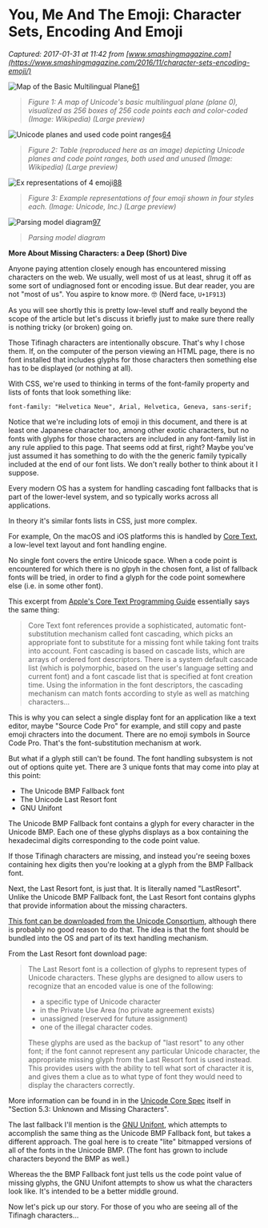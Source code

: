 # You, Me And The Emoji: Character Sets, Encoding And Emoji

_Captured: 2017-01-31 at 11:42 from [www.smashingmagazine.com](https://www.smashingmagazine.com/2016/11/character-sets-encoding-emoji/)_

![Map of the Basic Multilingual Plane](https://www.smashingmagazine.com/wp-content/uploads/2016/11/roadmap_to_unicode_bmp.svg-650px-preview-opt.png)[61](https://www.smashingmagazine.com/2016/11/character-sets-encoding-emoji/)

> _Figure 1: A map of Unicode's basic multilingual plane (plane 0), visualized as 256 boxes of 256 code points each and color-coded (Image: Wikipedia) (Large preview)_

![Unicode planes and used code point ranges](https://www.smashingmagazine.com/wp-content/uploads/2016/09/unicode_planes_20160611_500x391.png)[64](https://www.smashingmagazine.com/2016/11/character-sets-encoding-emoji/)

> _Figure 2: Table (reproduced here as an image) depicting Unicode planes and code point ranges, both used and unused (Image: Wikipedia) (Large preview)_

![Ex representations of 4 emoji](https://www.smashingmagazine.com/wp-content/uploads/2016/09/emoji-examples500x380.png)[88](https://www.smashingmagazine.com/2016/11/character-sets-encoding-emoji/)

> _Figure 3: Example representations of four emoji shown in four styles each. (Image: Unicode, Inc.) (Large preview)_

![Parsing model diagram](https://www.smashingmagazine.com/wp-content/uploads/2016/09/parsing_model_overview392x600.png)[97](https://www.smashingmagazine.com/2016/11/character-sets-encoding-emoji/)

> _Parsing model diagram_

**More About Missing Characters: a Deep (Short) Dive**

Anyone paying attention closely enough has encountered missing characters on the web. We usually, well most of us at least, shrug it off as some sort of undiagnosed font or encoding issue. But dear reader, you are not "most of us". You aspire to know more. 🤓 (Nerd face, `U+1F913`)

As you will see shortly this is pretty low-level stuff and really beyond the scope of the article but let's discuss it briefly just to make sure there really is nothing tricky (or broken) going on.

Those Tifinagh characters are intentionally obscure. That's why I chose them. If, on the computer of the person viewing an HTML page, there is no font installed that includes glyphs for those characters then something else has to be displayed (or nothing at all).

With CSS, we're used to thinking in terms of the font-family property and lists of fonts that look something like:
    
    
    font-family: "Helvetica Neue", Arial, Helvetica, Geneva, sans-serif;

Notice that we're including lots of emoji in this document, and there is at least one Japanese character too, among other exotic characters, but no fonts with glyphs for those characters are included in any font-family list in any rule applied to this page. That seems odd at first, right? Maybe you've just assumed it has something to do with the the generic family typically included at the end of our font lists. We don't really bother to think about it I suppose.

Every modern OS has a system for handling cascading font fallbacks that is part of the lower-level system, and so typically works across all applications.

In theory it's similar fonts lists in CSS, just more complex.

For example, On the macOS and iOS platforms this is handled by [Core Text](https://developer.apple.com/reference/coretext), a low-level text layout and font handling engine.

No single font covers the entire Unicode space. When a code point is encountered for which there is no glpyh in the chosen font, a list of fallback fonts will be tried, in order to find a glyph for the code point somewhere else (i.e. in some other font).

This excerpt from [Apple's Core Text Programming Guide](https://developer.apple.com/library/content/documentation/StringsTextFonts/Conceptual/CoreText_Programming/Overview/Overview.html) essentially says the same thing:

> Core Text font references provide a sophisticated, automatic font-substitution mechanism called font cascading, which picks an appropriate font to substitute for a missing font while taking font traits into account. Font cascading is based on cascade lists, which are arrays of ordered font descriptors. There is a system default cascade list (which is polymorphic, based on the user's language setting and current font) and a font cascade list that is specified at font creation time. Using the information in the font descriptors, the cascading mechanism can match fonts according to style as well as matching characters…

This is why you can select a single display font for an application like a text editor, maybe "Source Code Pro" for example, and still copy and paste emoji chracters into the document. There are no emoji symbols in Source Code Pro. That's the font-substitution mechanism at work.

But what if a glyph still can't be found. The font handling subsystem is not out of options quite yet. There are 3 unique fonts that may come into play at this point:

  * The Unicode BMP Fallback font
  * The Unicode Last Resort font
  * GNU Unifont

The Unicode BMP Fallback font contains a glyph for every character in the Unicode BMP. Each one of these glyphs displays as a box containing the hexadecimal digits corresponding to the code point value.

If those Tifinagh characters are missing, and instead you're seeing boxes containing hex digits then you're looking at a glyph from the BMP Fallback font.

Next, the Last Resort font, is just that. It is literally named "LastResort". Unlike the Unicode BMP Fallback font, the Last Resort font contains glyphs that provide information about the missing characters.

[This font can be downloaded from the Unicode Consortium](http://www.unicode.org/policies/lastresortfont_eula.html), although there is probably no good reason to do that. The idea is that the font should be bundled into the OS and part of its text handling mechanism.

From the Last Resort font download page:

> The Last Resort font is a collection of glyphs to represent types of Unicode characters. These glyphs are designed to allow users to recognize that an encoded value is one of the following:
> 
>   * a specific type of Unicode character
>   * in the Private Use Area (no private agreement exists)
>   * unassigned (reserved for future assignment)
>   * one of the illegal character codes.
> 
> These glyphs are used as the backup of "last resort" to any other font; if the font cannot represent any particular Unicode character, the appropriate missing glyph from the Last Resort font is used instead. This provides users with the ability to tell what sort of character it is, and gives them a clue as to what type of font they would need to display the characters correctly.

More information can be found in in the [Unicode Core Spec](http://unicode.org/versions/Unicode9.0.0/) itself in "Section 5.3: Unknown and Missing Characters".

The last fallback I'll mention is the [GNU Unifont](http://unifoundry.com/unifont.html), which attempts to accomplish the same thing as the Unicode BMP Fallback font, but takes a different approach. The goal here is to create "lite" bitmapped versions of all of the fonts in the Unicode BMP. (The font has grown to include characters beyond the BMP as well.)

Whereas the the BMP Fallback font just tells us the code point value of missing glyphs, the GNU Unifont attempts to show us what the characters look like. It's intended to be a better middle ground.

Now let's pick up our story. For those of you who are seeing all of the Tifinagh characters…
